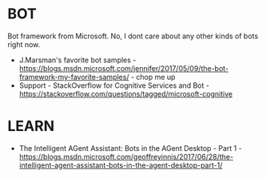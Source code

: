 # BOT
Bot framework from Microsoft.  No, I dont care about any other kinds of bots right now.

* J.Marsman's favorite bot samples - https://blogs.msdn.microsoft.com/jennifer/2017/05/09/the-bot-framework-my-favorite-samples/ - chop me up
* Support - StackOverflow for Cognitive Services and Bot - https://stackoverflow.com/questions/tagged/microsoft-cognitive

# LEARN
* The Intelligent AGent Assistant: Bots in the AGent Desktop - Part 1 - https://blogs.msdn.microsoft.com/geoffreyinnis/2017/06/28/the-intelligent-agent-assistant-bots-in-the-agent-desktop-part-1/



